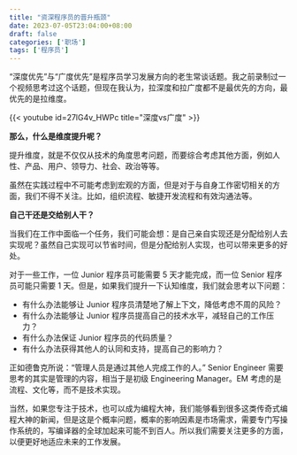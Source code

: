 ```yaml
---
title: "资深程序员的晋升瓶颈"
date: 2023-07-05T23:04:00+08:00
draft: false
categories: ['职场']
tags: ['程序员']
---
```


 “深度优先”与“广度优先”是程序员学习发展方向的老生常谈话题。我之前录制过一个视频思考过这个话题，但现在我认为，拉深度和拉广度都不是最优先的方向，最优先的是拉维度。



{{< youtube id=27lG4v_HWPc title="深度vs广度" >}}



**那么，什么是维度提升呢？**

提升维度，就是不仅仅从技术的角度思考问题，而要综合考虑其他方面，例如人性、产品、用户、领导力、社会、政治等等。

虽然在实践过程中不可能考虑到宏观的方面，但是对于与自身工作密切相关的方面，我们不得不关注。比如，组织流程、敏捷开发流程和有效沟通法等。





**自己干还是交给别人干？**

当我们在工作中面临一个任务，我们可能会想：是自己亲自实现还是分配给别人去实现呢？虽然自己实现可以节省时间，但是分配给别人实现，也可以带来更多的好处。

对于一些工作，一位 Junior 程序员可能需要 5 天才能完成，而一位 Senior 程序员可能只需要 1 天。但是，如果我们提升一下认知维度，我们就会思考以下问题：

- 有什么办法能够让 Junior 程序员清楚地了解上下文，降低考虑不周的风险？
- 有什么办法能够让 Junior 程序员提高自己的技术水平，减轻自己的工作压力？
- 有什么办法保证 Junior 程序员的代码质量？
- 有什么办法获得其他人的认同和支持，提高自己的影响力？

正如德鲁克所说：“管理人员是通过其他人完成工作的人。” Senior Engineer 需要思考的其实是管理的内容，相当于是初级 Engineering Manager。EM 考虑的是流程、文化等，而不是技术实现。



当然，如果您专注于技术，也可以成为编程大神，我们能够看到很多这类传奇式编程大神的新闻，但是这是个概率问题，概率的影响因素是市场需求，需要专门写操作系统的，写编译器的全球加起来可能不到百人。所以我们需要关注更多的方面，以便更好地适应未来的工作发展。
